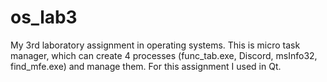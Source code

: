 # os_lab3
 My 3rd laboratory assignment in operating systems. This is micro task manager, which can create 4 processes (func_tab.exe, Discord, msInfo32, find_mfe.exe) and manage them. For this assignment I used in Qt.
